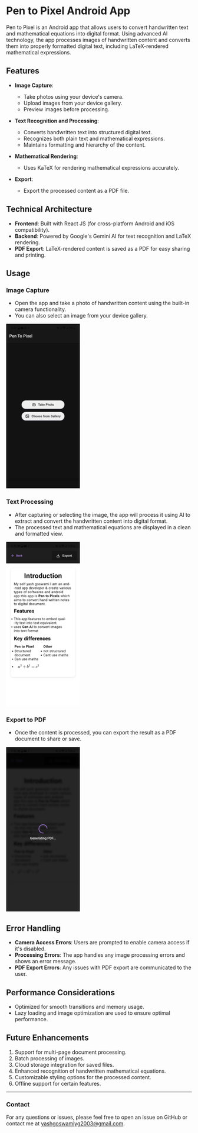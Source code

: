 # Pen to Pixel Android App

Pen to Pixel is an Android app that allows users to convert handwritten text and mathematical equations into digital format. Using advanced AI technology, the app processes images of handwritten content and converts them into properly formatted digital text, including LaTeX-rendered mathematical expressions.

## Features

- **Image Capture**: 
  - Take photos using your device's camera.
  - Upload images from your device gallery.
  - Preview images before processing.
  
- **Text Recognition and Processing**: 
  - Converts handwritten text into structured digital text.
  - Recognizes both plain text and mathematical expressions.
  - Maintains formatting and hierarchy of the content.

- **Mathematical Rendering**: 
  - Uses KaTeX for rendering mathematical expressions accurately.
  
- **Export**: 
  - Export the processed content as a PDF file.

## Technical Architecture

- **Frontend**: Built with React JS (for cross-platform Android and iOS compatibility).
- **Backend**: Powered by Google's Gemini AI for text recognition and LaTeX rendering.
- **PDF Export**: LaTeX-rendered content is saved as a PDF for easy sharing and printing.

## Usage

### Image Capture
- Open the app and take a photo of handwritten content using the built-in camera functionality.
- You can also select an image from your device gallery.

<img src="01.jpg" alt="Processed Screen" width="200"/>

### Text Processing
- After capturing or selecting the image, the app will process it using AI to extract and convert the handwritten content into digital format.
- The processed text and mathematical equations are displayed in a clean and formatted view.

<img src="02.jpg" alt="Processed Screen" width="200"/>

### Export to PDF
- Once the content is processed, you can export the result as a PDF document to share or save.

<img src="03.jpg" alt="Processed Screen" width="200"/>

## Error Handling
- **Camera Access Errors**: Users are prompted to enable camera access if it's disabled.
- **Processing Errors**: The app handles any image processing errors and shows an error message.
- **PDF Export Errors**: Any issues with PDF export are communicated to the user.

## Performance Considerations
- Optimized for smooth transitions and memory usage.
- Lazy loading and image optimization are used to ensure optimal performance.

## Future Enhancements
1. Support for multi-page document processing.
2. Batch processing of images.
3. Cloud storage integration for saved files.
4. Enhanced recognition of handwritten mathematical equations.
5. Customizable styling options for the processed content.
6. Offline support for certain features.

---

### Contact

For any questions or issues, please feel free to open an issue on GitHub or contact me at yashgoswamiyg2003@gmail.com.